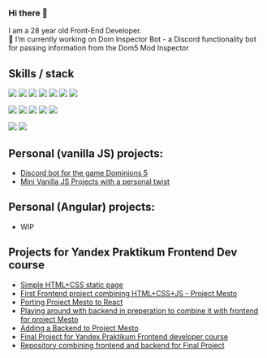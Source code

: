 ### Hi there 👋

I am a 28 year old Front-End Developer.  
🔭 I’m currently working on Dom Inspector Bot - a Discord functionality bot for passing information from the Dom5 Mod Inspector

## Skills / stack

![](https://img.shields.io/badge/React.js-informational?style=flat&logo=React&logoColor=blue&color=yellow)
![](https://img.shields.io/badge/Redux-informational?style=flat&logo=Redux&logoColor=purple&color=yellow)
![](https://img.shields.io/badge/Angular-informational?style=flat&logo=Angular&logoColor=purple&color=yellow)
![](https://img.shields.io/badge/JavaScript-informational?style=flat&logo=JavaScript&logoColor=white&color=yellow)
![](https://img.shields.io/badge/TypeScript-informational?style=flat&logo=TypeScript&logoColor=white&color=yellow)
![](https://img.shields.io/badge/HTML5-informational?style=flat&logo=HTML5&logoColor=white&color=yellow)
![](https://img.shields.io/badge/CSS3-informational?style=flat&logo=CSS3&logoColor=white&color=yellow)

![](https://img.shields.io/badge/Git-informational?style=flat&logo=Git&logoColor=orange&color=yellow)
![](https://img.shields.io/badge/Webpack-informational?style=flat&logo=Webpack&logoColor=blue&color=yellow)
![](https://img.shields.io/badge/Figma-informational?style=flat&logo=Figma&logoColor=white&color=yellow)
![](https://img.shields.io/badge/MongoDB-informational?style=flat&logo=MongoDB&logoColor=green&color=yellow)
![](https://img.shields.io/badge/node.js-informational?style=flat&logo=node.js&logoColor=green&color=yellow)

![](https://img.shields.io/badge/BEM-informational?style=flat&logo=BEM&logoColor=white&color=green)
![](https://img.shields.io/badge/ES6-informational?style=flat&logo=JavaScript&logoColor=white&color=green)

## Personal (vanilla JS) projects: 
- [Discord bot for the game Dominions 5](https://github.com/SandorTeleki/dom_inspector_bot)
- [Mini Vanilla JS Projects with a personal twist](https://github.com/SandorTeleki/inspiredvanillawebprojects)

## Personal (Angular) projects:
- WIP
  
## Projects for Yandex Praktikum Frontend Dev course
- [Simple HTML+CSS static page](https://sandorteleki.github.io/russian-travel/)
- [First Frontend project combining HTML+CSS+JS - Project Mesto](https://sandorteleki.github.io/mesto/)
- [Porting Project Mesto to React](https://sandorteleki.github.io/mesto-react/)
- [Playing around with backend in preperation to combine it with frontend for project Mesto](https://github.com/SandorTeleki/express-mesto-gha)
- [Adding a Backend to Project Mesto](https://github.com/SandorTeleki/react-mesto-api-full)
- [Final Project for Yandex Praktikum Frontend developer course](https://github.com/SandorTeleki/movies-explorer-frontend)
- [Repository combining frontend and backend for Final Project](https://github.com/SandorTeleki/react-mesto-api-full)




